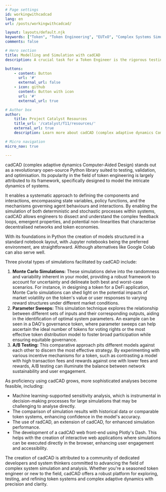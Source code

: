 ```yaml
---
# Page settings
id: workingwithcadcad
lang: en
url: /posts/workingwithcadcad/

layout: layouts/default.njk
keywords: ["Token", "Token Engineering", "EUTxO", "Complex Systems Simulation", "Decentralized Finance", "Blockchain Technology", "System Dynamics", "Python Programming", "Adaptive Systems", "Token Economy Modelling", "Open Source Software", "Simulation Tools"]
comments: false

# Hero section
title: Modelling and Simulation with cadCAD
description: A crucial task for a Token Engineer is the rigorous testing, validation, and optimisation of token designs. This iterative process is vital to ensure that the token design not only aligns with the expected behaviour but opens avenues for enhancement. By deploying various simulation techniques, valuable insights can be garnered, paving the way for improved token economics.

buttons:
    - content: Button
      url: '#'
      external_url: false
    - icon: github
      content: Button with icon
      url: '#'
      external_url: true

# Author box
author:
    title: Project Catalyst Resources
    title_url: '/catalyst/f11/resources/'
    external_url: true
    description: Learn more about cadCAD (complex adaptive dynamics Computer-Aided Design), the open-source Python library which is a powerful tool to test the behaviour of token systems.

# Micro navigation
micro_nav: true

---
```


cadCAD (complex adaptive dynamics Computer-Aided Design) stands out as a revolutionary open-source Python library suited to testing, validation, and optimisation. Its popularity in the field of token engineering is largely attributed to its framework, specifically designed to model the intricate dynamics of systems.

It enables a systematic approach to defining the components and interactions, encompassing state variables, policy functions, and the mechanisms governing agent behaviours and interactions. By enabling the simulation of both deterministic and stochastic processes within systems, cadCAD allows engineers to dissect and understand the complex feedback loops, emergent properties, and potential non-linearities that characterise decentralised networks and token economies.

With its foundations in Python the creation of models structured in a standard notebook layout, with Jupyter notebooks being the preferred environment, are straightforward. Although alternatives like Google Colab can also serve well.

Three pivotal types of simulations facilitated by cadCAD include:

1. **Monte Carlo Simulations:** These simulations delve into the randomness and variability inherent in your model, providing a robust framework to account for uncertainty and delineate both best and worst-case scenarios. For instance, in designing a token for a DeFi application, Monte Carlo simulations can shed light on the potential impacts of market volatility on the token's value or user responses to varying reward structures under different market conditions.
2. **Parameter Sweeps:** This simulation technique explores the relationship between different sets of inputs and their corresponding outputs, aiding in the identification of optimal system parameters. An example can be seen in a DAO's governance token, where parameter sweeps can help ascertain the ideal number of tokens for voting rights or the most effective token distribution model to foster broad participation while ensuring equitable governance.
3. **A/B Testing:** This comparative approach pits different models against each other to discern the most effective strategy. By experimenting with various incentive mechanisms for a token, such as contrasting a model with high transaction fees and rewards against one with lower fees and rewards, A/B testing can illuminate the balance between network sustainability and user engagement.

As proficiency using cadCAD grows, more sophisticated analyses become feasible, including:

- Machine learning-supported sensitivity analysis, which is instrumental in decision-making processes for large simulations that may be challenging to analyse directly.
- The comparison of simulation results with historical data or comparable token systems, enhancing confidence in the model's accuracy.
- The use of radCAD, an extension of cadCAD, for enhanced simulation performance.
- The development of a cadCAD web front-end using Plotly's Dash. This helps with the creation of interactive web applications where simulations can be executed directly in the browser, enhancing user engagement and accessibility.

The creation of cadCAD is attributed to a community of dedicated developers and system thinkers committed to advancing the field of complex system simulation and analysis. Whether you're a seasoned token engineer or new to the field, cadCAD offers a robust platform for exploring, testing, and refining token systems and complex adaptive dynamics with precision and clarity.